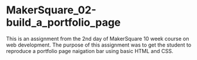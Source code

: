 MakerSquare_02-build_a_portfolio_page
=====================================

This is an assignment from the 2nd day of MakerSquare 10 week course on web development.
The purpose of this assignment was to get the student to reproduce a portfolio page
naigation bar using basic HTML and CSS.
